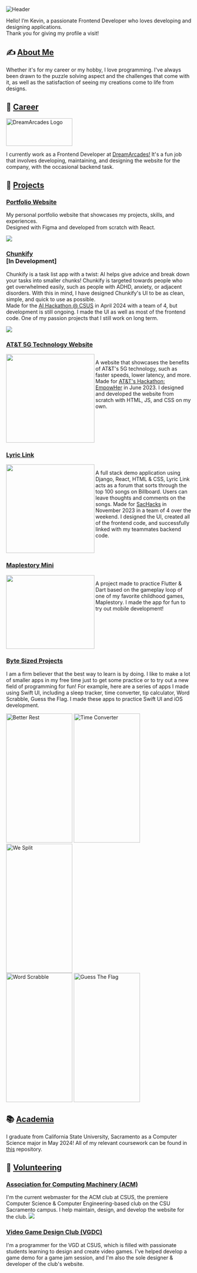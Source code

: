 
<!-- Header Image -->
<img src="kevin-cendana-header.png" alt="Header">

<!-- Introduction Text -->
<p>Hello! I’m Kevin, a passionate Frontend Developer who loves developing and designing applications. 
<br>
Thank you for giving my profile a visit! </p>

<!-- Section: About Me -->
<h2>✍️ <u>About Me</u></h2>
<p>Whether it's for my career or my hobby, I love programming. I've always been drawn to the puzzle solving aspect and the challenges that come with it, as well as the satisfaction of seeing my creations come to life from designs.</p>

<!-- Section: Career -->
<h2>💼 <u>Career</u></h2>
<img src="./dreamarcades-logo.png" href="https://www.dreamarcades.com/" width="180px" height="75px" alt="DreamArcades Logo">
<p>I currently work as a Frontend Developer at <a href="https://www.dreamarcades.com/">DreamArcades!</a> It's a fun job that involves developing, maintaining, and designing the website for the company, with the occasional backend task.</p>

<!-- Section: Projects -->
<h2>🚀 <u>Projects</u></h2>

<!-- Project: Portfolio Website -->
<h3><a href="https://kevinpcendana.com/">Portfolio Website</a></h3>
<p>My personal portfolio website that showcases my projects, skills, and experiences.
<br>Designed with Figma and developed from scratch with React.</p>
<img src="./project-portfolio-website.png">

<!-- Project: Chunkify -->
<h3><a href="https://github.com/Kevin-Cendana/Chunkify">Chunkify</a> <br>[In Development]</h3>
<p>Chunkify is a task list app with a twist: AI helps give advice and break down your tasks into smaller chunks! Chunkify is targeted towards people who get overwhelmed easily, such as people with ADHD, anxiety, or adjacent disorders. With this in mind, I have designed Chunkify's UI to be as clean, simple, and quick to use as possible.
<br>
Made for the <a href="https://lu.ma/o2sau79c">AI Hackathon @ CSUS</a> in April 2024 with a team of 4, but development is still ongoing. I made the UI as well as most of the frontend code. One of my passion projects that I still work on long term.</p>
<img src="./">

<!-- Project: AT&T 5G Technology Website -->
<h3><a href="https://github.com/Kevin-Cendana/Hackathon-ATT-EmpowHer">AT&T 5G Technology Website</a></h3>
<div class="row" style="display:flex;">
    <img src="./att-website.png" width=240 height=240 align="left">
    <p>A website that showcases the benefits of AT&T's 5G technology, such as faster speeds, lower latency, and more.
    Made for <a href="https://life.att.jobs/college-students-empowher-hackathon/">AT&T's Hackathon: EmpowHer</a> in June 2023. I designed and developed the website from scratch with HTML, JS, and CSS on my own.</p>
</div>

<!-- Project: Lyric Link -->
<h3><a href="https://github.com/Kevin-Cendana/Hackathon-SacHacks-2023">Lyric Link</a></h3>
<div class="row" style="display:flex">
    <img width=240 height=240 align="left" src="https://camo.githubusercontent.com/978852e443842149bc957e170a92c1bc2f991aeea168c446d0d9f1fa949927e3/68747470733a2f2f692e696d6775722e636f6d2f554e4d577a30692e676966">
    <p>A full stack demo application using Django, React, HTML & CSS, Lyric Link acts as a forum that sorts through the top 100 songs on Billboard. Users can leave thoughts and comments on the songs. Made for <a href="https://sachacks-v.devpost.com/">SacHacks</a> in November 2023 in a team of 4 over the weekend. I designed the UI, created all of the frontend code, and successfully linked with my teammates backend code.</p>
</div>


<!-- Project: Maplestory Mini -->
<h3><a href="https://github.com/Kevin-Cendana/Byte-Sized-Projects/tree/main/Maplestory%20App">Maplestory Mini</a></h3>
<div class="row" style="display:flex;">
    <img src="./maplestory-app.gif" width=240 height=200 align="left">
    <p>A project made to practice Flutter & Dart based on the gameplay loop of one of my favorite childhood games, Maplestory. I made the app for fun to try out mobile development!</p>
</div>


<!-- Project: Byte Sized Projects -->
<h3><a href="">Byte Sized Projects</a></h3>
<p>I am a firm believer that the best way to learn is by doing. I like to make a lot of smaller apps in my free time just to get some practice or to try out a new field of programming for fun!
For example, here are a series of apps I made using Swift UI, including a sleep tracker, time converter, tip calculator, Word Scrabble, Guess the Flag. I made these apps to practice Swift UI and iOS development.</p>
<div class="row">
    <img src="./better_rest.png" width="180" height="350" alt="Better Rest">
    <img src="./time_converter.png" width="180" height="350" alt="Time Converter">
    <img src="./we_split.png" width="180" height="350" alt="We Split">
</div>
<div class="row">
    <img src="./word_scrabble.png" width="180" height="350" alt="Word Scrabble">
    <img src="./guess_the_flag.png" width="180" height="350" alt="Guess The Flag">
</div>

<!-- Section: Academia --> 
<h2>📚 <u>Academia</u></h2>
<p>I graduate from California State University, Sacramento as a Computer Science major in May 2024! All of my relevant coursework can be found in <a href="https://github.com/Kevin-Cendana/Computer-Science-Coursework">this</a> repository.</p>

<!-- Section: Volunteering --> 
<h2>🤝 <u>Volunteering</u></h2>

<!-- Volunteer: ACM -->
<h3><a href="https://csus.acm.org/">Association for Computing Machinery (ACM)</a></h3>
I'm the current webmaster for the ACM club at CSUS, the premiere Computer Science & Computer Engineering-based club on the CSU Sacramento campus. I help maintain, design, and develop the website for the club.
<img src="./acm-website.png">

<!-- Volunteer: VGDC -->
<h3><a href="https://github.com/Kevin-Cendana/Video-Game-Design-Club-CSUS">Video Game Design Club (VGDC)</a></h3>
I'm a programmer for the VGD at CSUS, which is filled with passionate students learning to design and create video games. I've helped develop a game demo for a game jam session, and I'm also the sole designer & developer of the club's website.